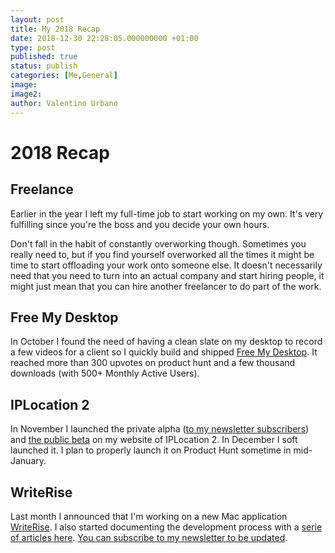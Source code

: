 ```yaml
---
layout: post
title: My 2018 Recap
date: 2018-12-30 22:28:05.000000000 +01:00
type: post
published: true
status: publish
categories: [Me,General]
image:
image2:
author: Valentino Urbano
---
```


# 2018 Recap

## Freelance

Earlier in the year I left my full-time job to start working on my own. It's very fulfilling since you're the boss and you decide your own hours.

Don't fall in the habit of constantly overworking though. Sometimes you really need to, but if you find yourself overworked all the times it might be time to start offloading your work onto someone else. It doesn't necessarily need that you need to turn into an actual company and start hiring people, it might just mean that you can hire another freelancer to do part of the work.

## Free My Desktop

In October I found the need of having a clean slate on my desktop to record a few videos for a client so I quickly build and shipped [Free My Desktop][1]. It reached more than 300 upvotes on product hunt and a few thousand downloads (with 500+ Monthly Active Users).

## IPLocation 2

In November I launched the private alpha ([to my newsletter subscribers][2]) and [the public beta][3] on my website of IPLocation 2. In December I soft launched it. I plan to properly launch it on Product Hunt sometime in mid-January.

## WriteRise

Last month I announced that I'm working on a new Mac application [WriteRise][4]. I also started documenting the development process with a [serie of articles here][5]. [You can subscribe to my newsletter to be updated][2].

[1]: http://www.valentinourbano.com/Free-my-desktop-mac-app.html
[2]: http://www.valentinourbano.com/newsletter/
[3]: http://www.valentinourbano.com/IPLocation2-Open-Beta.html
[4]: https://200wordsaday.com/words/writerise-track-your-writing-95bf6e2b8b94bb
[5]: https://200wordsaday.com/words/writerise-track-your-writing-95bf6e2b8b94bb
